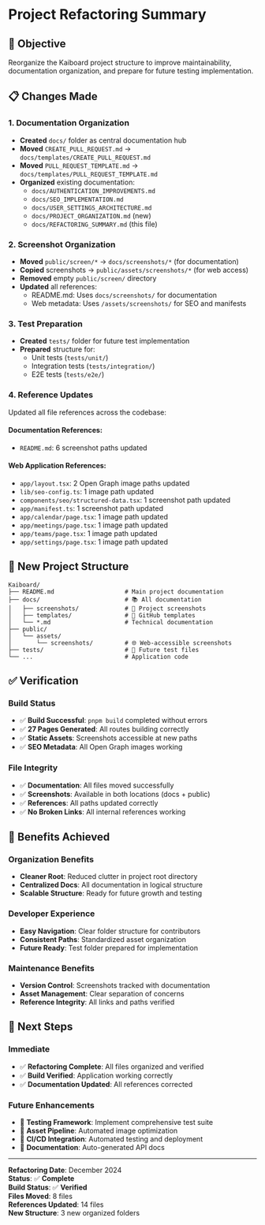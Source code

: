 # Project Refactoring Summary

## 🎯 **Objective**
Reorganize the Kaiboard project structure to improve maintainability, documentation organization, and prepare for future testing implementation.

## 📋 **Changes Made**

### **1. Documentation Organization**
- **Created** `docs/` folder as central documentation hub
- **Moved** `CREATE_PULL_REQUEST.md` → `docs/templates/CREATE_PULL_REQUEST.md`
- **Moved** `PULL_REQUEST_TEMPLATE.md` → `docs/templates/PULL_REQUEST_TEMPLATE.md`
- **Organized** existing documentation:
  - `docs/AUTHENTICATION_IMPROVEMENTS.md`
  - `docs/SEO_IMPLEMENTATION.md`
  - `docs/USER_SETTINGS_ARCHITECTURE.md`
  - `docs/PROJECT_ORGANIZATION.md` (new)
  - `docs/REFACTORING_SUMMARY.md` (this file)

### **2. Screenshot Organization**
- **Moved** `public/screen/*` → `docs/screenshots/*` (for documentation)
- **Copied** screenshots → `public/assets/screenshots/*` (for web access)
- **Removed** empty `public/screen/` directory
- **Updated** all references:
  - README.md: Uses `docs/screenshots/` for documentation
  - Web metadata: Uses `/assets/screenshots/` for SEO and manifests

### **3. Test Preparation**
- **Created** `tests/` folder for future test implementation
- **Prepared** structure for:
  - Unit tests (`tests/unit/`)
  - Integration tests (`tests/integration/`)
  - E2E tests (`tests/e2e/`)

### **4. Reference Updates**
Updated all file references across the codebase:

#### **Documentation References:**
- `README.md`: 6 screenshot paths updated

#### **Web Application References:**
- `app/layout.tsx`: 2 Open Graph image paths updated
- `lib/seo-config.ts`: 1 image path updated
- `components/seo/structured-data.tsx`: 1 screenshot path updated
- `app/manifest.ts`: 1 screenshot path updated
- `app/calendar/page.tsx`: 1 image path updated
- `app/meetings/page.tsx`: 1 image path updated
- `app/teams/page.tsx`: 1 image path updated
- `app/settings/page.tsx`: 1 image path updated

## 📁 **New Project Structure**

```
Kaiboard/
├── README.md                    # Main project documentation
├── docs/                        # 📚 All documentation
│   ├── screenshots/             # 📸 Project screenshots
│   ├── templates/               # 📝 GitHub templates
│   └── *.md                     # Technical documentation
├── public/
│   └── assets/
│       └── screenshots/         # 🌐 Web-accessible screenshots
├── tests/                       # 🧪 Future test files
└── ...                          # Application code
```

## ✅ **Verification**

### **Build Status**
- ✅ **Build Successful**: `pnpm build` completed without errors
- ✅ **27 Pages Generated**: All routes building correctly
- ✅ **Static Assets**: Screenshots accessible at new paths
- ✅ **SEO Metadata**: All Open Graph images working

### **File Integrity**
- ✅ **Documentation**: All files moved successfully
- ✅ **Screenshots**: Available in both locations (docs + public)
- ✅ **References**: All paths updated correctly
- ✅ **No Broken Links**: All internal references working

## 🎉 **Benefits Achieved**

### **Organization Benefits**
- **Cleaner Root**: Reduced clutter in project root directory
- **Centralized Docs**: All documentation in logical structure
- **Scalable Structure**: Ready for future growth and testing

### **Developer Experience**
- **Easy Navigation**: Clear folder structure for contributors
- **Consistent Paths**: Standardized asset organization
- **Future Ready**: Test folder prepared for implementation

### **Maintenance Benefits**
- **Version Control**: Screenshots tracked with documentation
- **Asset Management**: Clear separation of concerns
- **Reference Integrity**: All links and paths verified

## 🚀 **Next Steps**

### **Immediate**
- ✅ **Refactoring Complete**: All files organized and verified
- ✅ **Build Verified**: Application working correctly
- ✅ **Documentation Updated**: All references corrected

### **Future Enhancements**
- 🔄 **Testing Framework**: Implement comprehensive test suite
- 🔄 **Asset Pipeline**: Automated image optimization
- 🔄 **CI/CD Integration**: Automated testing and deployment
- 🔄 **Documentation**: Auto-generated API docs

---

**Refactoring Date**: December 2024  
**Status**: ✅ **Complete**  
**Build Status**: ✅ **Verified**  
**Files Moved**: 8 files  
**References Updated**: 14 files  
**New Structure**: 3 new organized folders 